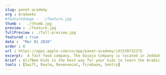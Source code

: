 ```yaml
---
slug: panet-academy
org : AraGeeks
#featureImage :  ./feature.jpg
thumb :   ./thumb.jpg
preview : ./feature.jpg
fullPreview : ./full-preview.jpg
featured : true
date :  "Mar 01 2020"
order : 0
url : https://apps.apple.com/us/app/panet-academy/id1530732275
excerpt:  A fast-food company, The Dajajo Company is located in Jeddah, KSA.
brief : AlifBee Kids is the best way for your kids to learn the Arabic language through games, stories, and songs. They will learn in a safe environment - with no ads or other interruptions! This app is made for kids from ages 2 to 8.
tools : [Swift, Realm, Revenuecat, Firebase, Sentry]
---
```

